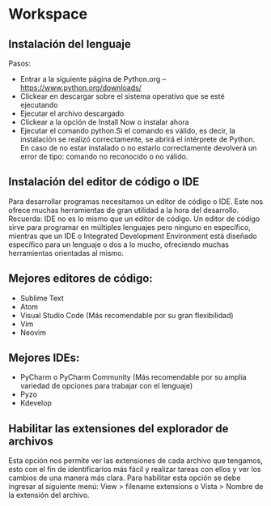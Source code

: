 # Workspace

##  Instalación del lenguaje
Pasos:
* Entrar a la siguiente página de Python.org – https://www.python.org/downloads/ 
* Clickear en descargar sobre el sistema operativo que se esté ejecutando
* Ejecutar el archivo descargado
* Clickear a la opción de Install Now o instalar ahora
* Ejecutar el comando python.Si el comando es válido, es decir, la instalación se realizó correctamente, se abrirá el intérprete de Python. En caso de no estar instalado o no estarlo correctamente devolverá un error de tipo: comando no reconocido o no válido.

## Instalación del editor de código o IDE
Para desarrollar programas necesitamos un editor de código o IDE. Este nos ofrece muchas herramientas de gran utilidad a la hora del desarrollo.  Recuerda: IDE no es lo mismo que un editor de código. Un editor de código sirve para programar en múltiples lenguajes pero ninguno en específico, mientras que un IDE  o Integrated  Development Environment está diseñado específico para un lenguaje o dos a lo mucho, ofreciendo muchas herramientas orientadas al mismo.

## Mejores editores de código:
* Sublime Text
* Atom
* Visual Studio Code (Más recomendable por su gran flexibilidad)
* Vim
* Neovim

## Mejores IDEs:
* PyCharm o PyCharm Community (Más recomendable por su amplia variedad de opciones para trabajar con el lenguaje)
* Pyzo
* Kdevelop

## Habilitar las extensiones del explorador de archivos
Esta opción nos permite ver las extensiones de cada archivo que tengamos, esto con el fin de identificarlos más fácil y realizar tareas con ellos y ver los cambios de una manera más clara. Para habilitar esta opción se debe ingresar al siguiente menú:
View > filename extensions o Vista > Nombre de la extensión del archivo.